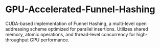 # GPU-Accelerated-Funnel-Hashing
CUDA-based implementation of Funnel Hashing, a multi-level open addressing scheme optimized for parallel insertions. Utilizes shared memory, atomic operations, and thread-level concurrency for high-throughput GPU performance.
